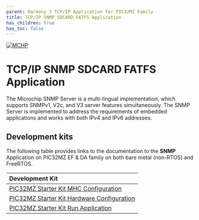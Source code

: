 ```yaml
---
parent: Harmony 3 TCP/IP Application for PIC32MZ Family
title: TCP/IP SNMP SDCARD FATFS Application
has_children: true
has_toc: false
---
```

[![MCHP](https://www.microchip.com/ResourcePackages/Microchip/assets/dist/images/logo.png)](https://www.microchip.com)

# TCP/IP SNMP SDCARD FATFS Application

The Microchip SNMP Server is a multi-lingual implementation, which supports SNMPv1, V2c, and V3 server features simultaneously. The SNMP Server is implemented to address the requirements of embedded applications and works with both IPv4 and IPv6 addresses.

## Development kits
The following table provides links to the documentation to the **SNMP** Application on PIC32MZ EF & DA family on both bare metal (non-RTOS) and FreeRTOS.


| Development Kit |
|:---------|
|[PIC32MZ Starter Kit MHC Configuration](docs/readme_mhc_configuration.md) |
|[PIC32MZ Starter Kit Hardware Configuration](docs/readme_hardware_configuration.md) |
|[PIC32MZ Starter Kit Run Application](docs/readme_run_application.md) |
